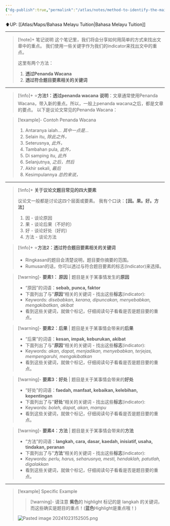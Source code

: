 ```yaml
---
{"dg-publish":true,"permalink":"/atlas/notes/method-to-identify-the-main-points-bm/"}
---
```


⬆️UP: [[Atlas/Maps/Bahasa Melayu Tuition\|Bahasa Melayu Tuition]]

---

> [!note]+ 笔记说明
> 这个笔记里，我们将会分享如何用简单的方式来找出文章中的重点。
> 我们使用一些关键字作为我们的indicator来找出文中的重点。
> 
> 这里有两个方法：
> 1. **透过Penanda Wacana**
> 2. **透过符合题目要素相关的关键词**

---
> [!info]+ ⭐**方法1：透过penanda wacana**
> **说明**：文章通常使用Penanda Wacana，带入新的重点。所以，一般上penanda wacana之后，都是文章的要点。
> 以下是议论文常见的Penanda Wacana：

>[!example]- Contoh Penanda Wacana
> 1. Antaranya ialah... *其中一点是...*
> 2. Selain itu,  *除此之外，*
> 3. Seterusnya,  *此外，*
> 4. Tambahan pula,  *此外，*
> 5. Di samping itu, *此外*
> 6. Selanjutnya,   *之后，然后*
> 7. Akhir sekali,   *最后*
> 8. Kesimpulannya *总的来说，*

---

> [!info]+ **关于议论文题目常见的四大要素**
> 
> 议论文一般都是讨论这四个层面或要素。
> 我有个口诀：【**因。果。好。方法**】
> 1. 因 - 谈论原因
> 2. 果 - 谈论后果（不好的）
> 3. 好 - 谈论好处（好的）
> 4. 方法 - 谈论方法
 
> [!info]+ ⭐**方法2：透过符合题目要素相关的关键词**
> - Ringkasan的题目会清楚说明，题目要你摘要的范围。
> - Rumusan的话，你可以透过与符合题目要素的标志(Indicator)来选择。

> [!warning]- **要素1： 原因** |  题目是关于某事情发生的**原因**
> - “原因”的词语：**sebab, punca, faktor**
> - 下面列出了与"**原因**“相关的关键词 - 找出这些**标志**(indicator): 
> - Keywords: *disebabkan, kerana, dipuncakan, menyebabkan, mengakibatkan, akibat*
> - 看到这些关键词，就做个标记，仔细阅读句子看看是否是题目要的重点。

> [!warning]- **要素2：后果** | 题目是关于某事情会带来的**后果**
> - “后果”的词语：**kesan, impak, keburukan, akibat**
> - 下面列出了与"**原因**“相关的关键词 - 找出这些**标志**(indicator): 
>  -  Keywords: *akan, dapat, menjadikan, menyebabkan, terjejas, mempengaruhi, mengakibatkan*
>  - 看到这些关键词，就做个标记，仔细阅读句子看看是否是题目要的重点。

> [!warning]- **要素3：好处** | 题目是关于某事情会带来的**好处**
> - “好处”的词语：**faedah, manfaat, kebaikan, kelebihan, kepentingan**
> - 下面列出了与"**好处**“相关的关键词 - 找出这些**标志**(indicator): 
>  -  Keywords: *boleh, dapat, akan, mampu*
>  - 看到这些关键词，就做个标记，仔细阅读句子看看是否是题目要的重点。

> [!warning]- **要素4：方法** | 题目是关于某事情会带来的**方法**
> - “方法”的词语：**langkah, cara, dasar, kaedah, inisiatif, usaha, tindakan, peranan**
> - 下面列出了与"**方法**“相关的关键词 - 找出这些**标志**(indicator): 
>  -  Keywords: *perlu, harus, seharusnya, mesti, hendaklah, patutlah, digalakkan*
>  - 看到这些关键词，就做个标记，仔细阅读句子看看是否是题目要的重点。

---
> [!example] Specific Example
> > [!warning]- 请注意 **紫色**的 highlight 标记的是 langkah 的关键词，而这些确实是题目的重点！(**蓝色**Highlight是重点哦！)
>
> ![Pasted image 20241023152505.png](/img/user/Atlas/Utilities/Images/Pasted%20image%2020241023152505.png)